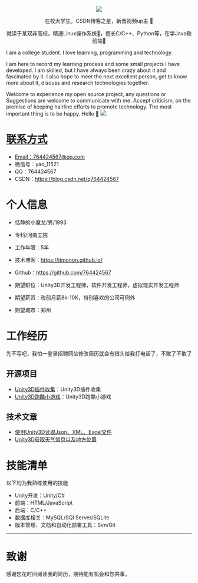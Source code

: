 <p align="center">   <img src="https://github-readme-stats.vercel.app/api?username=OriginalCoder0&bg_color=50,eae5c9,6cc6cb&title_color=fff&text_color=fff"/>

<p align="center">在校大学生，CSDN博客之星，新晋视频up主 🎉 

<p align="center">就读于某双非高校，精通Linux操作系统🐧，擅长C/C++、Python等，在学Java和前端🎨
<p align="left"> I am a college student. I love learning, programming and technology.

I am here to record my learning process and some small projects I have developed. I am skilled, but I have always been crazy about it and fascinated by it. I also hope to meet the next excellent person, get to know more about it, discuss and research technologies together.

 Welcome to experience my open source project, any questions or Suggestions are welcome to communicate with me. Accept criticism, on the premise of keeping hairline efforts to promote technology.
 The most important thing is to be happy.
Hello 👋 <a title="Hits" target="_blank" href="https://github.com/OriginalCoder0/hits"><img src="https://hits.b3log.org/OriginalCoder0/hits.svg">

# 联系方式

- Email：764424567@qq.com
- 微信号：yao_11521
- QQ：764424567
- CSDN：https://blog.csdn.net/q764424567

# 个人信息

 - 恬静的小魔龙/男/1993 
 - 专科/河南工院
 - 工作年限：5年
 - 技术博客：https://itmonon.github.io/
 - Github：https://github.com/764424567

 - 期望职位：Unity3D开发工程师，软件开发工程师，虚拟现实开发工程师
 - 期望薪资：税前月薪8k-10K，特别喜欢的公司可例外
 - 期望城市：郑州


# 工作经历

先不写吧，我怕一登录招聘网站修改简历就会有猎头给我打电话了，不敢了不敢了
  
  

## 开源项目

  - [Unity3D插件收集](https://github.com/764424567/Unity-plugin)：Unity3D插件收集
  - [Unity3D跑酷小游戏](https://github.com/764424567/Game_Parkour)：Unity3D跑酷小游戏

## 技术文章

- [使用Unity3D读取Json、XML、Excel文件](https://blog.csdn.net/q764424567/article/details/105976564)
- [Unity3D获取天气信息以及地方位置](https://blog.csdn.net/q764424567/article/details/105999041)
    
    
# 技能清单

以下均为我熟练使用的技能
- Unity开发：Unity/C#
- 前端：HTML/JavaScript
- 后端：C/C++
- 数据库相关：MySQL/SQl Server/SQLite
- 版本管理、文档和自动化部署工具：Svn/Git
      
---      
# 致谢
感谢您花时间阅读我的简历，期待能有机会和您共事。
      
